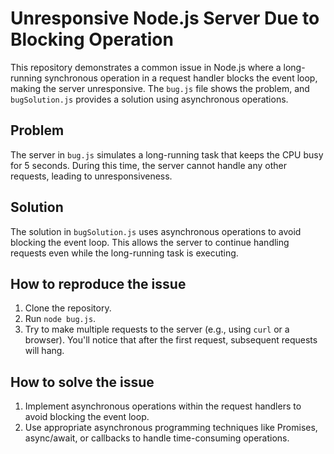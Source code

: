 # Unresponsive Node.js Server Due to Blocking Operation

This repository demonstrates a common issue in Node.js where a long-running synchronous operation in a request handler blocks the event loop, making the server unresponsive.  The `bug.js` file shows the problem, and `bugSolution.js` provides a solution using asynchronous operations.

## Problem

The server in `bug.js` simulates a long-running task that keeps the CPU busy for 5 seconds. During this time, the server cannot handle any other requests, leading to unresponsiveness.

## Solution

The solution in `bugSolution.js` uses asynchronous operations to avoid blocking the event loop.  This allows the server to continue handling requests even while the long-running task is executing.

## How to reproduce the issue

1. Clone the repository.
2. Run `node bug.js`.
3. Try to make multiple requests to the server (e.g., using `curl` or a browser). You'll notice that after the first request, subsequent requests will hang.

## How to solve the issue

1. Implement asynchronous operations within the request handlers to avoid blocking the event loop.
2. Use appropriate asynchronous programming techniques like Promises, async/await, or callbacks to handle time-consuming operations.